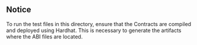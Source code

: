 ## Notice

To run the test files in this directory, ensure that the Contracts are compiled and deployed using Hardhat. This is necessary to generate the artifacts where the ABI files are located.


